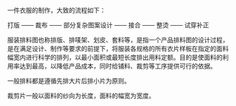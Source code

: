 <!--
author: Timfan
head: http://www.yugere.com/images/Article/fgn4aq7tb9j31e00xcb29.jpg
date: 2017-12-28
title: 服装打版知识
tags: 打版
category: 打版
status: publish
language: en
summary: ​​服装排料图也称排版、排唛架、划皮、套料等，是指一个产品排料图的设计过程，是在满足设计、制作等要求的前提下，将服装各规格的所有衣片样板在指定的面料幅宽内进行科学的排列，以最小面积或最短长度排出用料定额。目的是使面料的利用率达到最高，以降低产品成本，同时给铺料、裁剪等工序提供可行的依据......
-->


一件衣服的制作，大致的流程如下：

打版 —— 裁布 —— 部分复杂图案设计 —— 接合 —— 整烫 —— 试穿补正

服装排料图也称排版、排唛架、划皮、套料等，是指一个产品排料图的设计过程，是在满足设计、制作等要求的前提下，将服装各规格的所有衣片样板在指定的面料幅宽内进行科学的排列，以最小面积或最短长度排出用料定额。目的是使面料的利用率达到最高，以降低产品成本，同时给铺料、裁剪等工序提供可行的依据。

一般排料都是遵循先排大片后排小片为原则。

裁剪片一般以面料的纱向为长度，面料的幅宽为宽度。